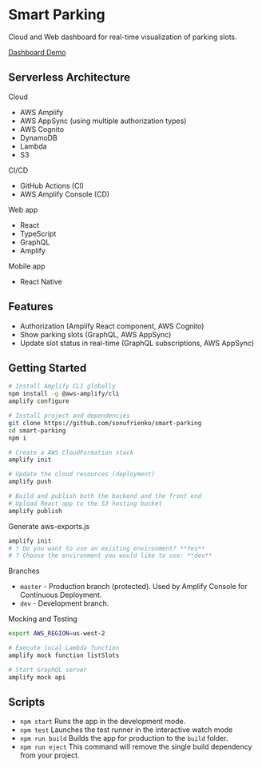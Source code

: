 # Smart Parking
Cloud and Web dashboard for real-time visualization of parking slots.

[Dashboard Demo](https://master.d3vd5aw3f6hntg.amplifyapp.com/)


## Serverless Architecture

Cloud
- AWS Amplify
- AWS AppSync (using multiple authorization types)
- AWS Cognito
- DynamoDB
- Lambda
- S3

CI/CD
- GitHub Actions (CI)
- AWS Amplify Console (CD)

Web app
- React
- TypeScript
- GraphQL
- Amplify

Mobile app
- React Native

## Features

- Authorization (Amplify React component, AWS Cognito)
- Show parking slots (GraphQL, AWS AppSync)
- Update slot status in real-time (GraphQL subscriptions, AWS AppSync)


## Getting Started


```sh
# Install Amplify CLI globally
npm install -g @aws-amplify/cli
amplify configure

# Install project and dependencies
git clone https://github.com/sonufrienko/smart-parking
cd smart-parking
npm i

# Create a AWS CloudFormation stack
amplify init

# Update the cloud resources (deployment)
amplify push

# Build and publish both the backend and the front end
# Upload React app to the S3 hosting bucket
amplify publish
```

Generate aws-exports.js
```sh
amplify init
# ? Do you want to use an existing environment? **Yes**
# ? Choose the environment you would like to use: **dev**
```

Branches
- `master` - Production branch (protected). Used by Amplify Console for Continuous Deployment.
- `dev` - Development branch.


Mocking and Testing
```sh
export AWS_REGION=us-west-2

# Execute local Lambda function
amplify mock function listSlots

# Start GraphQL server
amplify mock api
```


## Scripts

- `npm start` Runs the app in the development mode.
- `npm test` Launches the test runner in the interactive watch mode
- `npm run build` Builds the app for production to the `build` folder.
- `npm run eject` This command will remove the single build dependency from your project.